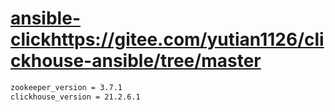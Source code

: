 # [ansible-click](https://gitee.com/yutian1126/clickhouse-ansible/tree/master)https://gitee.com/yutian1126/clickhouse-ansible/tree/master
```sh
zookeeper_version = 3.7.1
clickhouse_version = 21.2.6.1
```
